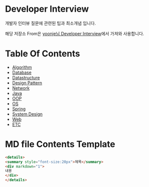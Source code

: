 # Developer Interview

개발자 인터뷰 질문에 관련된 팁과 최소개념 입니다.

해당 저장소 From은 [yoonje님 Developer Interview](https://github.com/yoonje/developer-interview)에서 가져와 사용합니다.

# Table Of Contents

- [Algorithm](/Algorithm)
- [Database](/Database)
- [Datastructure](/Datastructure)
- [Design Pattern](/DesignPattern)
- [Network](/Network)
- [Java](/Java)
- [OOP](/OOP)
- [OS](/OS)
- [Spring](/Spring)
- [System Design](/SystemDesign)
- [Web](/Web)
- [ETC](/ETC)

# MD file Contents Template

```HTML
<details>
<summary style="font-size:20px">제목</summary>
<div markdown="1">
내용
</div>
</details>
```